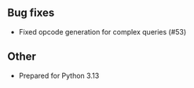 ## Bug fixes

- Fixed opcode generation for complex queries (#53)

## Other

- Prepared for Python 3.13